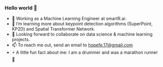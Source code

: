 ### Hello world 👋

- 🔭 Working as a Machine Learning Engineer at smartR.ai.
- 🌱 I’m learning more about keypoint detection algorithms (SuperPoint, KP2D) and Spatial Transformer Network.
- 👯 Looking forward to collaborate on data science & machine learning projects.
- 📫 To reach me out, send an email to hopefe.17@gmail.com
- ⚡ A little fun fact about me: I am a drummer and was a marathon runner 🙂
